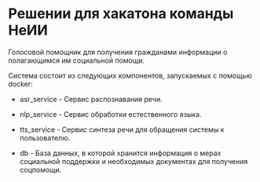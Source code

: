 # Решении для хакатона команды НеИИ

Голосовой помощник для получения гражданами информации о полагающимся им социальной помощи.

Система состоит из следующих компонентов, запускаемых с помощью docker:

- asr_service - Сервис распознавания речи.

- nlp_service - Сервис обработки естественного языка.

- tts_service - Сервис синтеза речи для обращения системы к пользователю.

- db - База данных, в которой хранится информация о мерах социальной поддержки и необходимых документах для получения соцпомощи.
